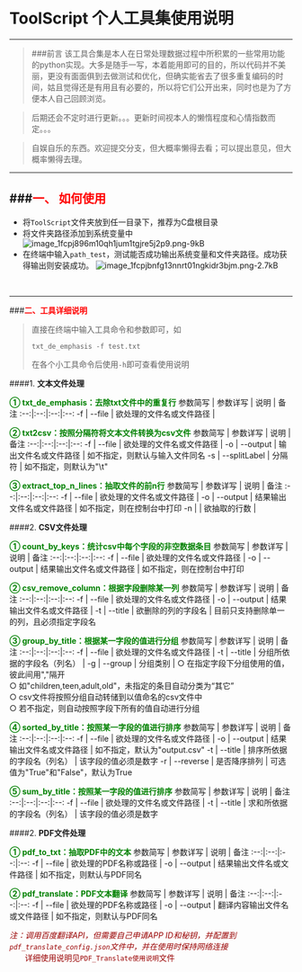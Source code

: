 ﻿# ToolScript 个人工具集使用说明

---

> ###前言
> 该工具合集是本人在日常处理数据过程中所积累的一些常用功能的python实现。大多是随手一写，本着能用即可的目的，所以代码并不美丽，更没有面面俱到去做测试和优化，但确实能省去了很多重复编码的时间，姑且觉得还是有用且有必要的，所以将它们公开出来，同时也是为了方便本人自己回顾浏览。

> 后期还会不定时进行更新。。。更新时间视本人的懒惰程度和心情指数而定。。。

> 自娱自乐的东西。欢迎提交分支，但大概率懒得去看；可以提出意见，但大概率懒得去理。

----

###**<font color="red">一、 如何使用</font>**
----------

 - 将`ToolScript`文件夹放到任一目录下，推荐为C盘根目录
 - 将文件夹路径添加到系统变量中
 ![image_1fcpj896m10qh1jum1tgjre5j2p9.png-9kB][1]
 - 在终端中输入`path_test`，测试能否成功输出系统变量和文件夹路径。成功获得输出则安装成功。
 ![image_1fcpjbnfg13nnrt01ngkidr3bjm.png-2.7kB][2]
<br />

----

###**<font color="red">二、工具详细说明</font>**

>直接在终端中输入工具命令和参数即可，如
> ```
> txt_de_emphasis -f test.txt
> ```
>在各个小工具命令后使用`-h`即可查看使用说明

####1. **文本文件处理**

**<font color="green">① txt_de_emphasis：去除txt文件中的重复行</font>**
参数简写 | 参数详写 | 说明 | 备注
:--:|:--:|:--:|:--:
-f | --file | 欲处理的文件名或文件路径 |

**<font color="green">② txt2csv：按照分隔符将文本文件转换为csv文件</font>**
参数简写 | 参数详写 | 说明 | 备注
:--:|:--:|:--:|:--:
-f | --file | 欲处理的文件名或文件路径 |
-o | --output | 输出文件名或文件路径 | 如不指定，则默认与输入文件同名
-s | --splitLabel | 分隔符 | 如不指定，则默认为"\t"

**<font color="green">③ extract_top_n_lines：抽取文件的前n行</font>**
参数简写 | 参数详写 | 说明 | 备注
:--:|:--:|:--:|:--:
-f | --file | 欲处理的文件名或文件路径 |
-o | --output | 结果输出文件名或文件路径 | 如不指定，则在控制台中打印
-n | | 欲抽取的行数 | 

####2. **CSV文件处理**

**<font color="green">① count_by_keys：统计csv中每个字段的非空数据条目</font>**
参数简写 | 参数详写 | 说明 | 备注
:--:|:--:|:--:|:--:
-f | --file | 欲处理的文件名或文件路径 |
-o | --output | 结果输出文件名或文件路径 | 如不指定，则在控制台中打印

**<font color="green">② csv_remove_column：根据字段删除某一列</font>**
参数简写 | 参数详写 | 说明 | 备注
:--:|:--:|:--:|:--:
-f | --file | 欲处理的文件名或文件路径 |
-o | --output | 结果输出文件名或文件路径 | 
-t | --title | 欲删除的列的字段名 | 目前只支持删除单一的列，且必须指定字段名

**<font color="green">③ group_by_title：根据某一字段的值进行分组</font>**
参数简写 | 参数详写 | 说明 | 备注
:--:|:--:|:--:|:--:
-f | --file | 欲处理的文件名或文件路径 |
-t | --title | 分组所依据的字段名（列名） | 
-g | --group | 分组类别 | ○ 在指定字段下分组使用的值，彼此间用","隔开<br>○ 如"children,teen,adult,old"，未指定的条目自动分类为“其它”<br>○ csv文件将按照分组自动转储到以值命名的csv文件中<br>○ 若不指定，则自动按照字段下所有的值自动进行分组

**<font color="green">④ sorted_by_title：按照某一字段的值进行排序</font>**
参数简写 | 参数详写 | 说明 | 备注
:--:|:--:|:--:|:--:
-f | --file | 欲处理的文件名或文件路径 |
-o | --output | 结果输出文件名或文件路径 | 如不指定，默认为"output.csv"
-t | --title | 排序所依据的字段名（列名） | 该字段的值必须是数字
-r | --reverse | 是否降序排列 | 可选值为"True"和"False"，默认为True

**<font color="green">⑤ sum_by_title：按照某一字段的值进行排序</font>**
参数简写 | 参数详写 | 说明 | 备注
:--:|:--:|:--:|:--:
-f | --file | 欲处理的文件名或文件路径 |
-t | --title | 求和所依据的字段名（列名） | 该字段的值必须是数字
    
####2. **PDF文件处理**

**<font color="green">① pdf_to_txt：抽取PDF中的文本</font>**
参数简写 | 参数详写 | 说明 | 备注
:--:|:--:|:--:|:--:
-f | --file | 欲处理的PDF名称或路径 |
-o | --output | 结果输出文件名或文件路径 | 如不指定，则默认与PDF同名

**<font color="green">② pdf_translate：PDF文本翻译</font>**
参数简写 | 参数详写 | 说明 | 备注
:--:|:--:|:--:|:--:
-f | --file | 欲处理的PDF名称或路径 |
-o | --output | 翻译内容输出文件名或文件路径 | 如不指定，则默认与PDF同名

<font color="#990000">*注：调用百度翻译API，但需要自己申请APP ID和秘钥，并配置到`pdf_translate_config.json`文件中，并在使用时保持网络连接*<br>&nbsp;&nbsp;&nbsp;&nbsp;&nbsp;&nbsp;&nbsp;详细使用说明见`PDF_Translate使用说明`文件</font>
 


  [1]: http://static.zybuluo.com/dongfonkey/w49x7aces7322u3phq99d2v0/image_1fcpj896m10qh1jum1tgjre5j2p9.png
  [2]: http://static.zybuluo.com/dongfonkey/5kojzq8o4xbr9qqg110l2q5b/image_1fcpjbnfg13nnrt01ngkidr3bjm.png